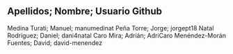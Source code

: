 Apellidos; Nombre; Usuario Github
---------------------------------
Medina Turati; Manuel; manumedinat
Peña Torre; Jorge; jorgept18
Natal Rodríguez; Daniel; dani4natal
Caro Mira; Adrián; AdriCaro
Menéndez-Morán Fuentes; David; david-menendez